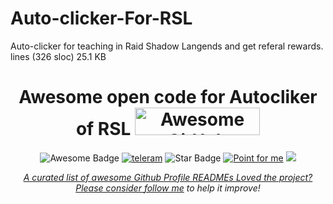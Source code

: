 # Auto-clicker-For-RSL
Auto-clicker for teaching in Raid Shadow Langends and get referal rewards. 
lines (326 sloc)  25.1 KB

<h1 align="center">Awesome open code for Autocliker of RSL
<a href="https://www.producthunt.com/posts/awesome-github-profiles?utm_source=badge-featured&utm_medium=badge&utm_souce=badge-awesome-github-profiles" target="_blank"><img src="https://api.producthunt.com/widgets/embed-image/v1/featured.svg?post_id=277987&theme=light" alt="Awesome GitHub Profiles - Best curated list of developers readme, updated every 15 min | Product Hunt" style="width: 200px; height: 44px;" width="200" height="44" /></a></h1>
<div align="center">
<img src="https://cdn.rawgit.com/sindresorhus/awesome/d7305f38d29fed78fa85652e3a63e154dd8e8829/media/badge.svg" alt="Awesome Badge"/>
<a href="https://arbeitnow.com/?utm_source=awesome-github-profile-readme"><img src="https://img.shields.io/github/followers/enfant?logo=Telegram&style=social "alt="teleram"/></a>
<!-- <img src="http://hits.dwyl.com/abhisheknaiidu/awesome-github-profile-readme.svg" alt="Hits Badge"/> -->
<img src="https://img.shields.io/static/v1?label=%F0%9F%8C%9F&message=If%20Useful&style=style=flat&color=BC4E99" alt="Star Badge"/>
<a href="https://discord.gg/XTW52Kt"><img src="https://img.shields.io/discord/733027681184251937.svg?style=flat&label=Join%20Community&color=7289DA" alt="Point for me"/></a>
<a href="https://t.me/enfant8" ><img src="https://img.shields.io/twitter/url?color=%23FFF&label=Enfantc&logo=Telegram&style=social&url=https%3A%2F%2Ft.me%2Fenfant8"/</a>
<br>

<i>A curated list of awesome Github Profile READMEs</i>
<i>Loved the project? Please consider [follow me](https://t.me/enfant8) to help it improve!</i>

</div>
